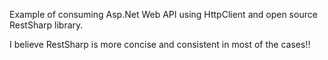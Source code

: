 Example of consuming Asp.Net Web API using HttpClient and open source RestSharp library.

I believe RestSharp is more concise and consistent in most of the cases!!